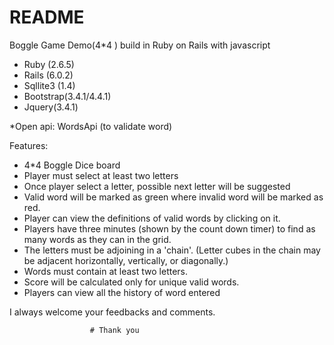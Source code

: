 # README

Boggle Game Demo(4*4 ) build in Ruby on Rails with javascript


* Ruby (2.6.5)
* Rails (6.0.2)
* Sqllite3 (1.4)
* Bootstrap(3.4.1/4.4.1)
* Jquery(3.4.1)

*Open api: WordsApi (to validate word)

Features:
* 4*4 Boggle Dice board
* Player must select at least two letters
* Once player select a letter, possible next letter will be suggested
* Valid word will be marked as green where invalid word will be marked as red.
* Player can view the definitions of valid words by clicking on it.
* Players have three minutes (shown by the count down timer) to find as many words as they can in the grid.
* The letters must be adjoining in a 'chain'. (Letter cubes in the chain may be adjacent horizontally, vertically, or diagonally.)
* Words must contain at least two letters.
* Score will be calculated only for unique valid words.
* Players can view all the history of word entered

I always welcome your feedbacks and comments.

                      # Thank you
